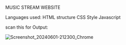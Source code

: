 MUSIC STREAM WEBSITE

Languages used:
           HTML structure 
           CSS Style
           Javascript 

scan this for Output:

![Screenshot_20240601-212300_Chrome](https://github.com/Anandhamuthu/MUSIC_STREAM_WEBSITE/assets/148064848/be91aa33-298a-4fab-869d-0360b1f3dd63)

